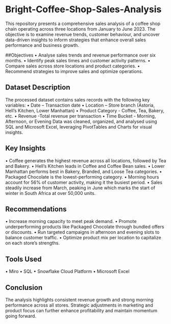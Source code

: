 # Bright-Coffee-Shop-Sales-Analysis
This repository presents a comprehensive sales analysis of a coffee shop chain operating across three locations from January to June 2023. The objective is to examine revenue trends, customer behaviour, and uncover data-driven insights to inform strategies that enhance overall sales performance and business growth.

##Objectives
•	Analyse sales trends and revenue performance over six months.
•	Identify peak sales times and customer activity patterns.
•	Compare sales across store locations and product categories.
•	Recommend strategies to improve sales and optimize operations.

## Dataset Description
The processed dataset contains sales records with the following key variables:
•	Date – Transaction date
•	Location – Store branch (Astoria, Hell’s Kitchen, Lower Manhattan)
•	Product Category - Coffee, Tea, Bakery, etc.
•	Revenue -Total revenue per transaction
•	Time Bucket - Morning, Afternoon, or Evening
Data was cleaned, organized, and analysed using SQL and Microsoft Excel, leveraging PivotTables and Charts for visual insights.

## Key Insights
•	Coffee generates the highest revenue across all locations, followed by Tea and Bakery.
•	Hell’s Kitchen leads in Coffee and Coffee Bean sales.
•	Lower Manhattan performs best in Bakery, Branded, and Loose Tea categories.
•	Packaged Chocolate is the lowest-performing category.
•	Morning hours account for 56% of customer activity, making it the busiest period.
•	Sales steadily increase from March, peaking in June which marks the start of winter in South Africa at over 50,000 units.

## Recommendations
•	Increase morning capacity to meet peak demand.
•	Promote underperforming products like Packaged Chocolate through bundled offers or discounts.
•	Run targeted campaigns in afternoon and evening slots to balance customer traffic.
•	Optimize product mix per location to capitalize on each store’s strengths.

## Tools Used
•	Miro
•	SQL
•	Snowflake Cloud Platform
•	Microsoft Excel 

## Conclusion
The analysis highlights consistent revenue growth and strong morning performance across all stores. Strategic adjustments in marketing and product focus can further enhance profitability and maintain momentum going forward.



